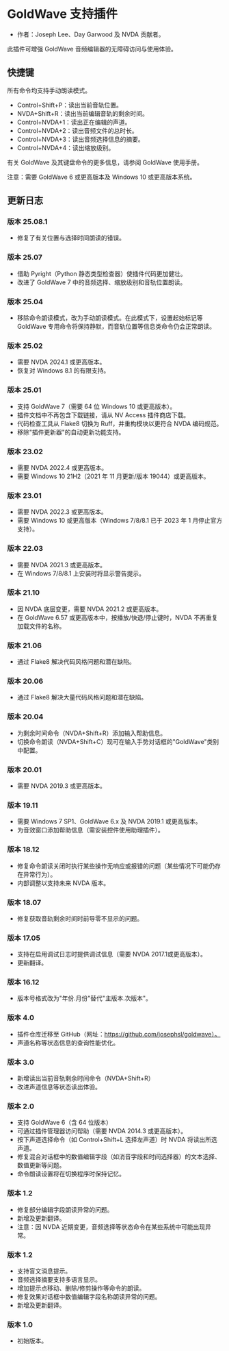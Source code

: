 # GoldWave 支持插件

* 作者：Joseph Lee、Day Garwood 及 NVDA 贡献者。

此插件可增强 GoldWave 音频编辑器的无障碍访问与使用体验。

## 快捷键 ##

所有命令均支持手动朗读模式。

* Control+Shift+P：读出当前音轨位置。
* NVDA+Shift+R：读出当前编辑音轨的剩余时间。
* Control+NVDA+1：读出正在编辑的声道。
* Control+NVDA+2：读出音频文件的总时长。
* Control+NVDA+3：读出音频选择信息的摘要。
* Control+NVDA+4：读出缩放级别。

有关 GoldWave 及其键盘命令的更多信息，请参阅 GoldWave 使用手册。

注意：需要 GoldWave 6 或更高版本及 Windows 10 或更高版本系统。

## 更新日志

### 版本 25.08.1

* 修复了有关位置与选择时间朗读的错误。

### 版本 25.07

* 借助 Pyright（Python 静态类型检查器）使插件代码更加健壮。
* 改进了 GoldWave 7 中的音频选择、缩放级别和音轨位置朗读。

### 版本 25.04

* 移除命令朗读模式，改为手动朗读模式。在此模式下，设置起始标记等 GoldWave 专用命令将保持静默，而音轨位置等信息类命令仍会正常朗读。

### 版本 25.02

* 需要 NVDA 2024.1 或更高版本。
* 恢复对 Windows 8.1 的有限支持。

### 版本 25.01

* 支持 GoldWave 7（需要 64 位 Windows 10 或更高版本）。
* 插件文档中不再包含下载链接，请从 NV Access 插件商店下载。
* 代码检查工具从 Flake8 切换为 Ruff，并重构模块以更符合 NVDA 编码规范。
* 移除"插件更新器"的自动更新功能支持。

### 版本 23.02

* 需要 NVDA 2022.4 或更高版本。
* 需要 Windows 10 21H2（2021 年 11 月更新/版本 19044）或更高版本。

### 版本 23.01

* 需要 NVDA 2022.3 或更高版本。
* 需要 Windows 10 或更高版本（Windows 7/8/8.1 已于 2023 年 1 月停止官方支持）。

### 版本 22.03

* 需要 NVDA 2021.3 或更高版本。
* 在 Windows 7/8/8.1 上安装时将显示警告提示。

### 版本 21.10

* 因 NVDA 底层变更，需要 NVDA 2021.2 或更高版本。
* 在 GoldWave 6.57 或更高版本中，按播放/快退/停止键时，NVDA 不再重复加载文件的名称。

### 版本 21.06

* 通过 Flake8 解决代码风格问题和潜在缺陷。

### 版本 20.06

* 通过 Flake8 解决大量代码风格问题和潜在缺陷。

### 版本 20.04

* 为剩余时间命令（NVDA+Shift+R）添加输入帮助信息。
* 切换命令朗读（NVDA+Shift+C）现可在输入手势对话框的"GoldWave"类别中配置。

### 版本 20.01

* 需要 NVDA 2019.3 或更高版本。

### 版本 19.11

* 需要 Windows 7 SP1、GoldWave 6.x 及 NVDA 2019.1 或更高版本。
* 为音效窗口添加帮助信息（需安装控件使用助理插件）。

### 版本 18.12

* 修复命令朗读关闭时执行某些操作无响应或报错的问题（某些情况下可能仍存在异常行为）。
* 内部调整以支持未来 NVDA 版本。

### 版本 18.07

* 修复获取音轨剩余时间时前导零不显示的问题。

### 版本 17.05

* 支持在启用调试日志时提供调试信息（需要 NVDA 2017.1或更高版本）。
* 更新翻译。

### 版本 16.12

* 版本号格式改为"年份.月份"替代"主版本.次版本"。

### 版本 4.0

* 插件仓库迁移至 GitHub（网址：https://github.com/josephsl/goldwave）。
* 声道名称等状态信息的查询性能优化。

### 版本 3.0

* 新增读出当前音轨剩余时间命令（NVDA+Shift+R）
* 改进声道信息等状态读出体验。

### 版本 2.0

* 支持 GoldWave 6（含 64 位版本）
* 可通过插件管理器访问帮助（需要 NVDA 2014.3 或更高版本）。
* 按下声道选择命令（如 Control+Shift+L 选择左声道）时 NVDA 将读出所选声道。
* 修复混合对话框中的数值编辑字段（如消音字段和时间选择器）的文本选择、数值更新等问题。
* 命令朗读设置将在切换程序时保持记忆。

### 版本 1.2

* 修复部分编辑字段朗读异常的问题。
* 新增及更新翻译。
* 注意：因 NVDA 近期变更，音频选择等状态命令在某些系统中可能出现异常。

### 版本 1.2

* 支持盲文消息提示。
* 音频选择摘要支持多语言显示。
* 增加提示点移动、删除/修剪操作等命令的朗读。
* 修复效果对话框中数值编辑字段名称朗读异常的问题。
* 新增及更新翻译。

### 版本 1.0

* 初始版本。
